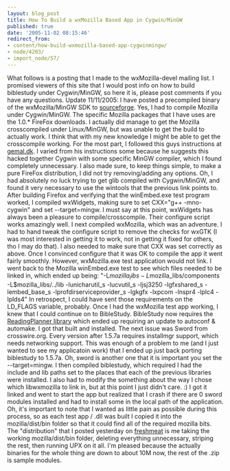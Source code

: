 ```yaml
---
layout: blog_post
title: How To Build a wxMozilla Based App in Cygwin/MinGW
published: true
date: '2005-11-02 08:15:46'
redirect_from:
- content/how-build-wxmozilla-based-app-cygwinmingw/
- node/4203/
- import_node/57/
---
```


What follows is a posting that I made to the wxMozilla-devel mailing list. I promised viewers of this site that I would post info on how to build biblestudy under Cygwin/MinGW, so here it is, please post comments if you have any questions. Update 11/11/2005: I have posted a precompiled binary of the wxMozilla/MinGW SDK to [sourceforge](http://sf.net/projects/wxmozilla). Yes, I had to compile Mozilla under Cygwin/MinGW. The specific Mozilla packages that I have uses are the 1.0.\* FireFox downloads. I actually did manage to get the Mozilla crosscompiled under Linux/MinGW, but was unable to get the build to actually work. I think that with my new knowledge I might be able to get the crosscompile working. For the most part, I followed this guys instructions at [gemal.dk](http://gemal.dk/mozilla/build.html). I varied from his instructions some because he suggests this hacked together Cygwin with some specific MinGW compiler, which I found completely unnecessary. I also made sure, to keep things simple, to make a pure FireFox distribution, I did not try removing/adding any options. Oh, I had absolutely no luck trying to get glib compiled with Cygwin/MinGW, and found it very necessary to use the wintools that the previous link points to. After building Firefox and verifying that the winEmbed.exe test program worked, I compiled wxWidgets, making sure to set CXX="g++ -mno-cygwin" and set --target=mingw. I must say at this point, wxWidgets has always been a pleasure to compile/crosscompile. Their configure script works amazingly well. I next compiled wxMozilla, which was an adventure. I had to hand tweak the configure script to remove the checks for wxGTK (I was most interested in getting it to work, not in getting it fixed for others, tho I may do that). I also needed to make sure that CXX was set correctly as above. Once I convinced configure that it was OK to compile the app it went fairly smoothly. However, wxMozilla.exe test application would not link. I went back to the Mozilla winEmbed.exe test to see which files needed to be linked in, which ended up being: "-L$mozilla_libs -L$mozilla_libs/components -L$mozilla_libs/../lib -lunicharutil_s -lucvutil_s -ljsj3250 -lgfxshared_s -lembed_base_s -lprofdirserviceprovider_s -lgkgfx -lxpcom -lnspr4 -lplc4 -lplds4" In retrospect, I could have sent those requirements on the LD_FLAGS variable, probably. Once I had the wxMozilla test app working, I knew that I could continue on to BibleStudy. BibleStudy now requires the [ReadingPlanner library](http://sourceforge.net/projects/readingplanner) which ended up requiring an update to autoconf & automake. I got that built and installed. The next issue was Sword from crosswire.org. Every version after 1.5.7a requires installmgr support, which needs networking support. This was enough of a problem to me (and I just wanted to see my applicatoin work) that I ended up just back porting biblestudy to 1.5.7a. Oh, sword is another one that it is important you set the --target=mingw. I then compiled biblestudy, which required I had the include and lib paths set to the places that each of the previous libraries were installed. I also had to modify the something about the way I chose which libwxmozilla to link in, but at this point I just didn't care. :) I got it linked and went to start the app but realized that I crash if there are 0 sword modules installed and had to install some in the local path of the application. Oh, it's important to note that I wanted as little pain as possible during this process, so as each test app / .dll was built I copied it into the mozilla/dist/bin folder so that it could find all of the required mozilla bits. The "distribution" that I posted yesterday on [freshmeat](http://freshmeat.net/projects/biblestudy/) is me taking the working mozilla/dist/bin folder, deleting everything unnecessary, striping the rest, then running UPX on it all. I'm pleased because the actually binaries for the whole thing are down to about 10M now, the rest of the .zip is sample modules.

